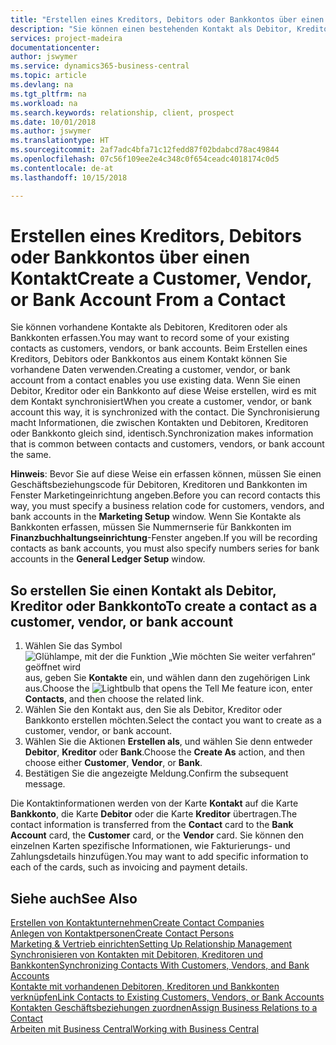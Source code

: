 ```yaml
---
title: "Erstellen eines Kreditors, Debitors oder Bankkontos über einen Kontakt | Microsoft Docs"
description: "Sie können einen bestehenden Kontakt als Debitor, Kreditor oder Bankkonto mithilfe der vorhandenen Daten und angeben Geschäftsbeziehung erfassen."
services: project-madeira
documentationcenter: 
author: jswymer
ms.service: dynamics365-business-central
ms.topic: article
ms.devlang: na
ms.tgt_pltfrm: na
ms.workload: na
ms.search.keywords: relationship, client, prospect
ms.date: 10/01/2018
ms.author: jswymer
ms.translationtype: HT
ms.sourcegitcommit: 2af7adc4bfa71c12fedd87f02bdabcd78ac49844
ms.openlocfilehash: 07c56f109ee2e4c348c0f654ceadc4018174c0d5
ms.contentlocale: de-at
ms.lasthandoff: 10/15/2018

---
```

# <a name="create-a-customer-vendor-or-bank-account-from-a-contact"></a><span data-ttu-id="66e8f-103">Erstellen eines Kreditors, Debitors oder Bankkontos über einen Kontakt</span><span class="sxs-lookup"><span data-stu-id="66e8f-103">Create a Customer, Vendor, or Bank Account From a Contact</span></span>
<span data-ttu-id="66e8f-104">Sie können vorhandene Kontakte als Debitoren, Kreditoren oder als Bankkonten erfassen.</span><span class="sxs-lookup"><span data-stu-id="66e8f-104">You may want to record some of your existing contacts as customers, vendors, or bank accounts.</span></span> <span data-ttu-id="66e8f-105">Beim Erstellen eines Kreditors, Debitors oder Bankkontos aus einem Kontakt können Sie vorhandene Daten verwenden.</span><span class="sxs-lookup"><span data-stu-id="66e8f-105">Creating a customer, vendor, or bank account from a contact enables you use existing data.</span></span> <span data-ttu-id="66e8f-106">Wenn Sie einen Debitor, Kreditor oder ein Bankkonto auf diese Weise erstellen, wird es mit dem Kontakt synchronisiert</span><span class="sxs-lookup"><span data-stu-id="66e8f-106">When you create a customer, vendor, or bank account this way, it is synchronized with the contact.</span></span> <span data-ttu-id="66e8f-107">Die Synchronisierung macht Informationen, die zwischen Kontakten und Debitoren, Kreditoren oder Bankkonto gleich sind, identisch.</span><span class="sxs-lookup"><span data-stu-id="66e8f-107">Synchronization makes information that is common between contacts and customers, vendors, or bank account the same.</span></span>

<span data-ttu-id="66e8f-108">**Hinweis**: Bevor Sie auf diese Weise ein erfassen können, müssen Sie einen Geschäftsbeziehungscode für Debitoren, Kreditoren und Bankkonten im Fenster Marketingeinrichtung angeben.</span><span class="sxs-lookup"><span data-stu-id="66e8f-108">Before you can record contacts this way, you must specify a business relation code for customers, vendors, and bank accounts in the **Marketing Setup** window.</span></span> <span data-ttu-id="66e8f-109">Wenn Sie Kontakte als Bankkonten erfassen, müssen Sie Nummernserie für Bankkonten im **Finanzbuchhaltungseinrichtung**-Fenster angeben.</span><span class="sxs-lookup"><span data-stu-id="66e8f-109">If you will be recording contacts as bank accounts, you must also specify numbers series for bank accounts in the **General Ledger Setup** window.</span></span>

## <a name="to-create-a-contact-as-a-customer-vendor-or-bank-account"></a><span data-ttu-id="66e8f-110">So erstellen Sie einen Kontakt als Debitor, Kreditor oder Bankkonto</span><span class="sxs-lookup"><span data-stu-id="66e8f-110">To create a contact as a customer, vendor, or bank account</span></span>
1. <span data-ttu-id="66e8f-111">Wählen Sie das Symbol ![Glühlampe, mit der die Funktion „Wie möchten Sie weiter verfahren“ geöffnet wird](media/ui-search/search_small.png "Wie möchten Sie weiter verfahren?") aus, geben Sie **Kontakte** ein, und wählen dann den zugehörigen Link aus.</span><span class="sxs-lookup"><span data-stu-id="66e8f-111">Choose the ![Lightbulb that opens the Tell Me feature](media/ui-search/search_small.png "Tell me what you want to do") icon, enter **Contacts**, and then choose the related link.</span></span>
2. <span data-ttu-id="66e8f-112">Wählen Sie den Kontakt aus, den Sie als Debitor, Kreditor oder Bankkonto erstellen möchten.</span><span class="sxs-lookup"><span data-stu-id="66e8f-112">Select the contact you want to create as a customer, vendor, or bank account.</span></span>
3. <span data-ttu-id="66e8f-113">Wählen Sie die Aktionen **Erstellen als**, und wählen Sie denn entweder **Debitor**, **Kreditor** oder **Bank**.</span><span class="sxs-lookup"><span data-stu-id="66e8f-113">Choose the **Create As** action, and then choose either **Customer**, **Vendor**, or **Bank**.</span></span>
4. <span data-ttu-id="66e8f-114">Bestätigen Sie die angezeigte Meldung.</span><span class="sxs-lookup"><span data-stu-id="66e8f-114">Confirm the subsequent message.</span></span>

<span data-ttu-id="66e8f-115">Die Kontaktinformationen werden von der Karte **Kontakt** auf die Karte **Bankkonto**, die Karte **Debitor** oder die Karte **Kreditor** übertragen.</span><span class="sxs-lookup"><span data-stu-id="66e8f-115">The contact information is transferred from the **Contact** card to the **Bank Account** card, the **Customer** card, or the **Vendor** card.</span></span> <span data-ttu-id="66e8f-116">Sie können den einzelnen Karten spezifische Informationen, wie Fakturierungs- und Zahlungsdetails hinzufügen.</span><span class="sxs-lookup"><span data-stu-id="66e8f-116">You may want to add specific information to each of the cards, such as invoicing and payment details.</span></span>

## <a name="see-also"></a><span data-ttu-id="66e8f-117">Siehe auch</span><span class="sxs-lookup"><span data-stu-id="66e8f-117">See Also</span></span>
[<span data-ttu-id="66e8f-118">Erstellen von Kontaktunternehmen</span><span class="sxs-lookup"><span data-stu-id="66e8f-118">Create Contact Companies</span></span>](marketing-create-contact-companies.md)  
[<span data-ttu-id="66e8f-119">Anlegen von Kontaktpersonen</span><span class="sxs-lookup"><span data-stu-id="66e8f-119">Create Contact Persons</span></span>](marketing-create-contact-persons.md)  
[<span data-ttu-id="66e8f-120">Marketing & Vertrieb einrichten</span><span class="sxs-lookup"><span data-stu-id="66e8f-120">Setting Up Relationship Management</span></span>](marketing-setup-marketing.md)  
[<span data-ttu-id="66e8f-121">Synchronisieren von Kontakten mit Debitoren, Kreditoren und Bankkonten</span><span class="sxs-lookup"><span data-stu-id="66e8f-121">Synchronizing Contacts With Customers, Vendors, and Bank Accounts</span></span>](marketing-synchronize-contacts-customers-vendors-bank-accounts.md)  
[<span data-ttu-id="66e8f-122">Kontakte mit vorhandenen Debitoren, Kreditoren und Bankkonten verknüpfen</span><span class="sxs-lookup"><span data-stu-id="66e8f-122">Link Contacts to Existing Customers, Vendors, or Bank Accounts</span></span>](marketing-how-link-contact.md)  
[<span data-ttu-id="66e8f-123">Kontakten Geschäftsbeziehungen zuordnen</span><span class="sxs-lookup"><span data-stu-id="66e8f-123">Assign Business Relations to a Contact</span></span>](marketing-business-relations.md#AssignBusRelContact)  
[<span data-ttu-id="66e8f-124">Arbeiten mit  Business Central</span><span class="sxs-lookup"><span data-stu-id="66e8f-124">Working with Business Central</span></span>](ui-work-product.md)

